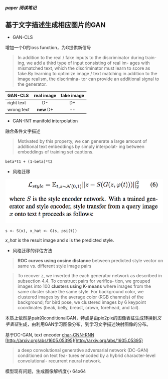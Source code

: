 ##### **paper 阅读笔记**

## 基于文字描述生成相应图片的GAN


- GAN-CLS

增加一个D的loss function，为G提供新信号

> In addition to the real / fake inputs to the discriminator during train- ing, we add a third type of input consisting of real im- ages with mismatched text, which the discriminator must learn to score as fake.By learning to optimize image / text matching in addition to the image realism, the discrimina- tor can provide an additional signal to the generator.


| GAN-CLS  | real image  | fake image|
|:----- |:--------:|:----------:|
| right text | D- |  D+ |
| wrong text | **new** D+ |  -- |


- GAN-INT manifold interpolation

融合条件文字描述

> Motivated by this property, we can generate a large amount of additional text embeddings by simply interpolat- ing between embeddings of training set captions.

```
beta*t1 + (1-beta)*t2
```

- 风格迁移

![style encoder](../images/text2img-styleencoder.png)

```
s <- S(x), x_hat <- G(s, psi(t))
```

*x_hat* is the result image and *s* is the predicted style.

- 风格迁移的评估方法

> **ROC curves using cosine distance** between predicted style vector on same vs. different style image pairs

> To recover z, we inverted the each generator network as described in subsection 4.4. To construct pairs for verifica- tion, we grouped images into 100 **clusters using K-means** where images from the same cluster share the same style. For background color, we clustered images by the average color (RGB channels) of the background; for bird pose, we clustered images by 6 keypoint coordinates (beak, belly, breast, crown, forehead, and tail).


本质上依然是pair的conditionalGAN，特点是由pix2pix的图像表征生成转换到*文字表征*生成，由利用GAN学习图像分布，到学习文字描述映射图像的分布。

基于DC-GAN, text encoder [char-CNN-RNN](./pages/1605.05395.pdf) [http://arxiv.org/abs/1605.05395](http://arxiv.org/abs/1605.05395)

> a deep convolutional generative adversarial network (DC-GAN) conditioned on text fea- tures encoded by a hybrid character-level convolutional- recurrent neural network. 

模型现有问题，生成图像解析度小 64x64
